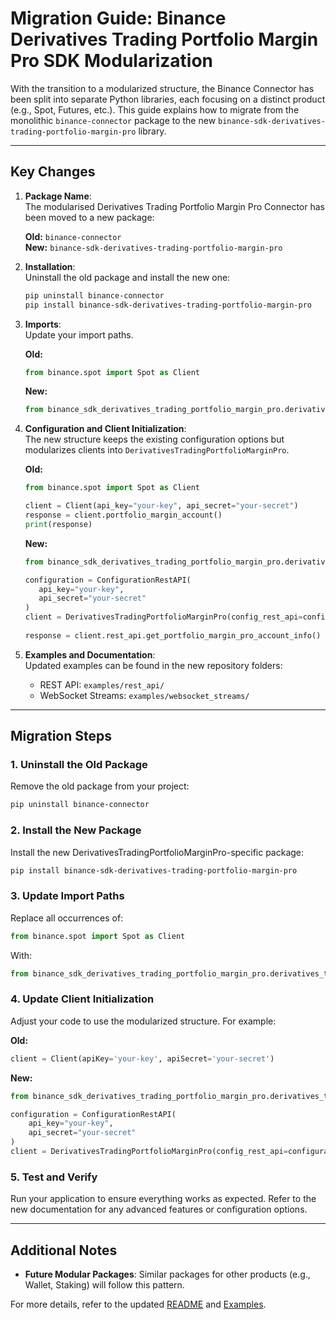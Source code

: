 # Migration Guide: Binance Derivatives Trading Portfolio Margin Pro SDK Modularization

With the transition to a modularized structure, the Binance Connector has been split into separate Python libraries, each focusing on a distinct product (e.g., Spot, Futures, etc.). This guide explains how to migrate from the monolithic `binance-connector` package to the new `binance-sdk-derivatives-trading-portfolio-margin-pro` library.

---

## Key Changes

1. **Package Name**:  
   The modularised Derivatives Trading Portfolio Margin Pro Connector has been moved to a new package:

   **Old:** `binance-connector`  
   **New:** `binance-sdk-derivatives-trading-portfolio-margin-pro`

2. **Installation**:  
   Uninstall the old package and install the new one:

   ```bash
   pip uninstall binance-connector
   pip install binance-sdk-derivatives-trading-portfolio-margin-pro
   ```

3. **Imports**:  
   Update your import paths.  

   **Old:**

   ```python
   from binance.spot import Spot as Client
   ```

   **New:**

   ```python
   from binance_sdk_derivatives_trading_portfolio_margin_pro.derivatives_trading_portfolio_margin_pro import DerivativesTradingPortfolioMarginPro, ConfigurationRestAPI
   ```

4. **Configuration and Client Initialization**:  
   The new structure keeps the existing configuration options but modularizes clients into `DerivativesTradingPortfolioMarginPro`.

   **Old:**

   ```python
   from binance.spot import Spot as Client

   client = Client(api_key="your-key", api_secret="your-secret")
   response = client.portfolio_margin_account()
   print(response)
   ```

   **New:**

   ```python
   from binance_sdk_derivatives_trading_portfolio_margin_pro.derivatives_trading_portfolio_margin_pro import DerivativesTradingPortfolioMarginPro, ConfigurationRestAPI

   configuration = ConfigurationRestAPI(
      api_key="your-key",
      api_secret="your-secret"
   )
   client = DerivativesTradingPortfolioMarginPro(config_rest_api=configuration)
      
   response = client.rest_api.get_portfolio_margin_pro_account_info()
   ```

5. **Examples and Documentation**:  
   Updated examples can be found in the new repository folders:
   - REST API: `examples/rest_api/`
   - WebSocket Streams: `examples/websocket_streams/`

---

## Migration Steps

### 1. Uninstall the Old Package

Remove the old package from your project:

```bash
pip uninstall binance-connector
```

### 2. Install the New Package

Install the new DerivativesTradingPortfolioMarginPro-specific package:

```bash
pip install binance-sdk-derivatives-trading-portfolio-margin-pro
```

### 3. Update Import Paths

Replace all occurrences of:

```python
from binance.spot import Spot as Client
```

With:

```python
from binance_sdk_derivatives_trading_portfolio_margin_pro.derivatives_trading_portfolio_margin_pro import DerivativesTradingPortfolioMarginPro
```

### 4. Update Client Initialization

Adjust your code to use the modularized structure. For example:

**Old:**

```python
client = Client(apiKey='your-key', apiSecret='your-secret')
```

**New:**

```python
from binance_sdk_derivatives_trading_portfolio_margin_pro.derivatives_trading_portfolio_margin_pro import DerivativesTradingPortfolioMarginPro, ConfigurationRestAPI

configuration = ConfigurationRestAPI(
    api_key="your-key",
    api_secret="your-secret"
)
client = DerivativesTradingPortfolioMarginPro(config_rest_api=configuration)
```

### 5. Test and Verify

Run your application to ensure everything works as expected. Refer to the new documentation for any advanced features or configuration options.

---

## Additional Notes

- **Future Modular Packages**: Similar packages for other products (e.g., Wallet, Staking) will follow this pattern.

For more details, refer to the updated [README](../README.md) and [Examples](../examples/).

